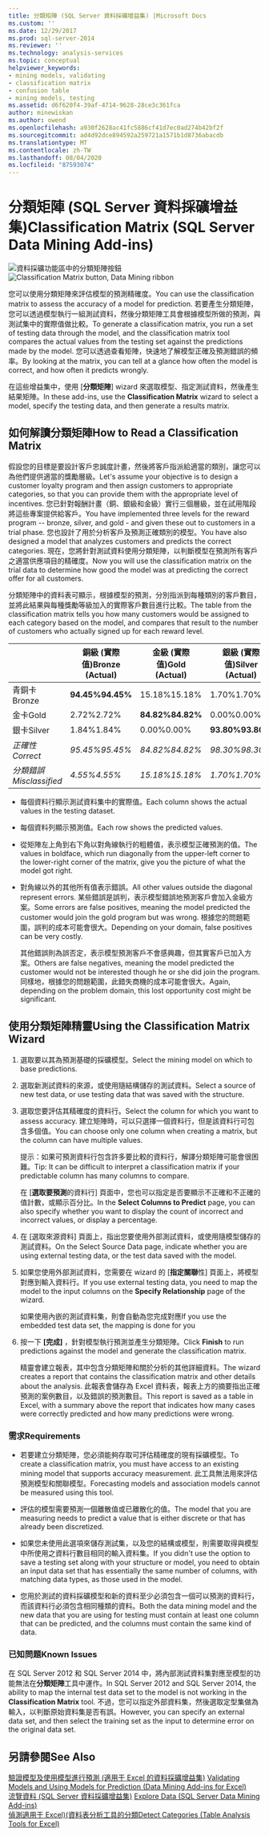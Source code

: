 ```yaml
---
title: 分類矩陣 (SQL Server 資料採礦增益集) |Microsoft Docs
ms.custom: ''
ms.date: 12/29/2017
ms.prod: sql-server-2014
ms.reviewer: ''
ms.technology: analysis-services
ms.topic: conceptual
helpviewer_keywords:
- mining models, validating
- classification matrix
- confusion table
- mining models, testing
ms.assetid: d6f620f4-39af-4714-9628-28ce3c361fca
author: minewiskan
ms.author: owend
ms.openlocfilehash: a930f2628ac41fc5886cf41d7ec0ad274b42bf2f
ms.sourcegitcommit: ad4d92dce894592a259721a1571b1d8736abacdb
ms.translationtype: MT
ms.contentlocale: zh-TW
ms.lasthandoff: 08/04/2020
ms.locfileid: "87593074"
---
```

# <a name="classification-matrix-sql-server-data-mining-add-ins"></a><span data-ttu-id="83e47-102">分類矩陣 (SQL Server 資料採礦增益集)</span><span class="sxs-lookup"><span data-stu-id="83e47-102">Classification Matrix (SQL Server Data Mining Add-ins)</span></span>
  <span data-ttu-id="83e47-103">![資料採礦功能區中的分類矩陣按鈕](media/dmc-cmatrix.gif "資料採礦功能區中的分類矩陣按鈕")</span><span class="sxs-lookup"><span data-stu-id="83e47-103">![Classification Matrix button, Data Mining ribbon](media/dmc-cmatrix.gif "Classification Matrix button, Data Mining ribbon")</span></span>  
  
 <span data-ttu-id="83e47-104">您可以使用分類矩陣來評估模型的預測精確度。</span><span class="sxs-lookup"><span data-stu-id="83e47-104">You can use the classification matrix to assess the accuracy of a model for prediction.</span></span> <span data-ttu-id="83e47-105">若要產生分類矩陣，您可以透過模型執行一組測試資料，然後分類矩陣工具會根據模型所做的預測，與測試集中的實際值做比較。</span><span class="sxs-lookup"><span data-stu-id="83e47-105">To generate a classification matrix, you run a set of testing data through the model, and the classification matrix tool compares the actual values from the testing set against the predictions made by the model.</span></span> <span data-ttu-id="83e47-106">您可以透過查看矩陣，快速地了解模型正確及預測錯誤的頻率。</span><span class="sxs-lookup"><span data-stu-id="83e47-106">By looking at the matrix, you can tell at a glance how often the model is correct, and how often it predicts wrongly.</span></span>  
  
 <span data-ttu-id="83e47-107">在這些增益集中，使用 [**分類矩陣**] wizard 來選取模型、指定測試資料，然後產生結果矩陣。</span><span class="sxs-lookup"><span data-stu-id="83e47-107">In these add-ins, use the **Classification Matrix** wizard to select a model, specify the testing data, and then generate a results matrix.</span></span>  
  
## <a name="how-to-read-a-classification-matrix"></a><span data-ttu-id="83e47-108">如何解讀分類矩陣</span><span class="sxs-lookup"><span data-stu-id="83e47-108">How to Read a Classification Matrix</span></span>  
 <span data-ttu-id="83e47-109">假設您的目標是要設計客戶忠誠度計畫，然後將客戶指派給適當的類別，讓您可以為他們提供適當的獎勵層級。</span><span class="sxs-lookup"><span data-stu-id="83e47-109">Let's assume your objective is to design a customer loyalty program and then assign customers to appropriate categories, so that you can provide them with the appropriate level of incentives.</span></span> <span data-ttu-id="83e47-110">您已針對報酬計畫（銅、銀級和金級）實行三個層級，並在試用階段將這些專案提供給客戶。</span><span class="sxs-lookup"><span data-stu-id="83e47-110">You have implemented three levels for the reward program -- bronze, silver, and gold - and given these out to customers in a trial phase.</span></span> <span data-ttu-id="83e47-111">您也設計了用於分析客戶及預測正確類別的模型。</span><span class="sxs-lookup"><span data-stu-id="83e47-111">You have also designed a model that analyzes customers and predicts the correct categories.</span></span> <span data-ttu-id="83e47-112">現在，您將針對測試資料使用分類矩陣，以判斷模型在預測所有客戶之適當供應項目的精確度。</span><span class="sxs-lookup"><span data-stu-id="83e47-112">Now you will use the classification matrix on the trial data to determine how good the model was at predicting the correct offer for all customers.</span></span>  
  
 <span data-ttu-id="83e47-113">分類矩陣中的資料表可顯示，根據模型的預測，分別指派到每種類別的客戶數目，並將此結果與每種獎勵等級加入的實際客戶數目進行比較。</span><span class="sxs-lookup"><span data-stu-id="83e47-113">The table from the classification matrix tells you how many customers would be assigned to each category based on the model, and compares that result to the number of customers who actually signed up for each reward level.</span></span>  
  
||<span data-ttu-id="83e47-114">銅級 (實際值)</span><span class="sxs-lookup"><span data-stu-id="83e47-114">Bronze (Actual)</span></span>|<span data-ttu-id="83e47-115">金級 (實際值)</span><span class="sxs-lookup"><span data-stu-id="83e47-115">Gold (Actual)</span></span>|<span data-ttu-id="83e47-116">銀級 (實際值)</span><span class="sxs-lookup"><span data-stu-id="83e47-116">Silver (Actual)</span></span>|  
|-|-----------------------|---------------------|-----------------------|  
|<span data-ttu-id="83e47-117">青銅卡</span><span class="sxs-lookup"><span data-stu-id="83e47-117">Bronze</span></span>|<span data-ttu-id="83e47-118">**94.45%**</span><span class="sxs-lookup"><span data-stu-id="83e47-118">**94.45%**</span></span>|<span data-ttu-id="83e47-119">15.18%</span><span class="sxs-lookup"><span data-stu-id="83e47-119">15.18%</span></span>|<span data-ttu-id="83e47-120">1.70%</span><span class="sxs-lookup"><span data-stu-id="83e47-120">1.70%</span></span>|  
|<span data-ttu-id="83e47-121">金卡</span><span class="sxs-lookup"><span data-stu-id="83e47-121">Gold</span></span>|<span data-ttu-id="83e47-122">2.72%</span><span class="sxs-lookup"><span data-stu-id="83e47-122">2.72%</span></span>|<span data-ttu-id="83e47-123">**84.82%**</span><span class="sxs-lookup"><span data-stu-id="83e47-123">**84.82%**</span></span>|<span data-ttu-id="83e47-124">0.00%</span><span class="sxs-lookup"><span data-stu-id="83e47-124">0.00%</span></span>|  
|<span data-ttu-id="83e47-125">銀卡</span><span class="sxs-lookup"><span data-stu-id="83e47-125">Silver</span></span>|<span data-ttu-id="83e47-126">1.84%</span><span class="sxs-lookup"><span data-stu-id="83e47-126">1.84%</span></span>|<span data-ttu-id="83e47-127">0.00%</span><span class="sxs-lookup"><span data-stu-id="83e47-127">0.00%</span></span>|<span data-ttu-id="83e47-128">**93.80%**</span><span class="sxs-lookup"><span data-stu-id="83e47-128">**93.80%**</span></span>|  
|<span data-ttu-id="83e47-129">*正確性*</span><span class="sxs-lookup"><span data-stu-id="83e47-129">*Correct*</span></span>|<span data-ttu-id="83e47-130">*95.45%*</span><span class="sxs-lookup"><span data-stu-id="83e47-130">*95.45%*</span></span>|<span data-ttu-id="83e47-131">*84.82%*</span><span class="sxs-lookup"><span data-stu-id="83e47-131">*84.82%*</span></span>|<span data-ttu-id="83e47-132">*98.30%*</span><span class="sxs-lookup"><span data-stu-id="83e47-132">*98.30%*</span></span>|  
|<span data-ttu-id="83e47-133">*分類錯誤*</span><span class="sxs-lookup"><span data-stu-id="83e47-133">*Misclassified*</span></span>|<span data-ttu-id="83e47-134">*4.55%*</span><span class="sxs-lookup"><span data-stu-id="83e47-134">*4.55%*</span></span>|<span data-ttu-id="83e47-135">*15.18%*</span><span class="sxs-lookup"><span data-stu-id="83e47-135">*15.18%*</span></span>|<span data-ttu-id="83e47-136">*1.70%*</span><span class="sxs-lookup"><span data-stu-id="83e47-136">*1.70%*</span></span>|  
  
-   <span data-ttu-id="83e47-137">每個資料行顯示測試資料集中的實際值。</span><span class="sxs-lookup"><span data-stu-id="83e47-137">Each column shows the actual values in the testing dataset.</span></span>  
  
-   <span data-ttu-id="83e47-138">每個資料列顯示預測值。</span><span class="sxs-lookup"><span data-stu-id="83e47-138">Each row shows the predicted values.</span></span>  
  
-   <span data-ttu-id="83e47-139">從矩陣左上角到右下角以對角線執行的粗體值，表示模型正確預測的值。</span><span class="sxs-lookup"><span data-stu-id="83e47-139">The values in boldface, which run diagonally from the upper-left corner to the lower-right corner of the matrix, give you the picture of what the model got right.</span></span>  
  
-   <span data-ttu-id="83e47-140">對角線以外的其他所有值表示錯誤。</span><span class="sxs-lookup"><span data-stu-id="83e47-140">All other values outside the diagonal represent errors.</span></span> <span data-ttu-id="83e47-141">某些錯誤是誤判，表示模型錯誤地預測客戶會加入金級方案。</span><span class="sxs-lookup"><span data-stu-id="83e47-141">Some errors are false positives, meaning the model predicted the customer would join the gold program but was wrong.</span></span>  <span data-ttu-id="83e47-142">根據您的問題範圍，誤判的成本可能會很大。</span><span class="sxs-lookup"><span data-stu-id="83e47-142">Depending on your domain, false positives can be very costly.</span></span>  
  
     <span data-ttu-id="83e47-143">其他錯誤則為誤否定，表示模型預測客戶不會感興趣，但其實客戶已加入方案。</span><span class="sxs-lookup"><span data-stu-id="83e47-143">Others are false negatives, meaning the model predicted the customer would not be interested though he or she did join the program.</span></span> <span data-ttu-id="83e47-144">同樣地，根據您的問題範圍，此錯失商機的成本可能會很大。</span><span class="sxs-lookup"><span data-stu-id="83e47-144">Again, depending on the problem domain, this lost opportunity cost might be significant.</span></span>  
  
## <a name="using-the-classification-matrix-wizard"></a><span data-ttu-id="83e47-145">使用分類矩陣精靈</span><span class="sxs-lookup"><span data-stu-id="83e47-145">Using the Classification Matrix Wizard</span></span>  
  
1.  <span data-ttu-id="83e47-146">選取要以其為預測基礎的採礦模型。</span><span class="sxs-lookup"><span data-stu-id="83e47-146">Select the mining model on which to base predictions.</span></span>  
  
2.  <span data-ttu-id="83e47-147">選取新測試資料的來源，或使用隨結構儲存的測試資料。</span><span class="sxs-lookup"><span data-stu-id="83e47-147">Select a source of new test data, or use testing data that was saved with the structure.</span></span>  
  
3.  <span data-ttu-id="83e47-148">選取您要評估其精確度的資料行。</span><span class="sxs-lookup"><span data-stu-id="83e47-148">Select the column for which you want to assess accuracy.</span></span> <span data-ttu-id="83e47-149">建立矩陣時，可以只選擇一個資料行，但是該資料行可包含多個值。</span><span class="sxs-lookup"><span data-stu-id="83e47-149">You can choose only one column when creating a matrix, but the column can have multiple values.</span></span>  
  
     <span data-ttu-id="83e47-150">提示：如果可預測資料行包含許多要比較的資料行，解譯分類矩陣可能會很困難。</span><span class="sxs-lookup"><span data-stu-id="83e47-150">Tip: It can be difficult to interpret a classification matrix if your predictable column has many columns to compare.</span></span>  
  
     <span data-ttu-id="83e47-151">在 [**選取要預測**的資料行] 頁面中，您也可以指定是否要顯示不正確和不正確的值計數，或顯示百分比。</span><span class="sxs-lookup"><span data-stu-id="83e47-151">In the **Select Columns to Predict** page, you can also specify whether you want to display the count of incorrect and incorrect values, or display a percentage.</span></span>  
  
4.  <span data-ttu-id="83e47-152">在 [選取來源資料] 頁面上，指出您要使用外部測試資料，或使用隨模型儲存的測試資料。</span><span class="sxs-lookup"><span data-stu-id="83e47-152">On the Select Source Data page, indicate whether you are using external testing data, or the test data saved with the model.</span></span>  
  
5.  <span data-ttu-id="83e47-153">如果您使用外部測試資料，您需要在 wizard 的 [**指定關聯**性] 頁面上，將模型對應到輸入資料行。</span><span class="sxs-lookup"><span data-stu-id="83e47-153">If you use external testing data, you need to map the model to the input columns on the **Specify Relationship** page of the wizard.</span></span>  
  
     <span data-ttu-id="83e47-154">如果使用內嵌的測試資料集，則會自動為您完成對應</span><span class="sxs-lookup"><span data-stu-id="83e47-154">If you use the embedded test data set, the mapping is done for you</span></span>  
  
6.  <span data-ttu-id="83e47-155">按一下 **[完成]** ，針對模型執行預測並產生分類矩陣。</span><span class="sxs-lookup"><span data-stu-id="83e47-155">Click **Finish** to run predictions against the model and generate the classification matrix.</span></span>  
  
     <span data-ttu-id="83e47-156">精靈會建立報表，其中包含分類矩陣和關於分析的其他詳細資料。</span><span class="sxs-lookup"><span data-stu-id="83e47-156">The wizard creates a report that contains the classification matrix and other details about the analysis.</span></span> <span data-ttu-id="83e47-157">此報表會儲存為 Excel 資料表，報表上方的摘要指出正確預測的案例數目，以及錯誤的預測數目。</span><span class="sxs-lookup"><span data-stu-id="83e47-157">This report is saved as a table in Excel, with a summary above the report that indicates how many cases were correctly predicted and how many predictions were wrong.</span></span>  
  
### <a name="requirements"></a><span data-ttu-id="83e47-158">需求</span><span class="sxs-lookup"><span data-stu-id="83e47-158">Requirements</span></span>  
  
-   <span data-ttu-id="83e47-159">若要建立分類矩陣，您必須能夠存取可評估精確度的現有採礦模型。</span><span class="sxs-lookup"><span data-stu-id="83e47-159">To create a classification matrix, you must have access to an existing mining model that supports accuracy measurement.</span></span> <span data-ttu-id="83e47-160">此工具無法用來評估預測模型和關聯模型。</span><span class="sxs-lookup"><span data-stu-id="83e47-160">Forecasting models and association models cannot be measured using this tool.</span></span>  
  
-   <span data-ttu-id="83e47-161">評估的模型需要預測一個離散值或已離散化的值。</span><span class="sxs-lookup"><span data-stu-id="83e47-161">The model that you are measuring needs to predict a value that is either discrete or that has already been discretized.</span></span>  
  
-   <span data-ttu-id="83e47-162">如果您未使用此選項來儲存測試集，以及您的結構或模型，則需要取得與模型中所使用之資料行數目相同的輸入資料集。</span><span class="sxs-lookup"><span data-stu-id="83e47-162">If you didn't use the option to save a testing set along with your structure or model, you need to obtain an input data set that has essentially the same number of columns, with matching data types, as those used in the model.</span></span>  
  
-   <span data-ttu-id="83e47-163">您用於測試的資料採礦模型和新的資料至少必須包含一個可以預測的資料行，而該資料行必須包含相同種類的資料。</span><span class="sxs-lookup"><span data-stu-id="83e47-163">Both the data mining model and the new data that you are using for testing must contain at least one column that can be predicted, and the columns must contain the same kind of data.</span></span>  
  
### <a name="known-issues"></a><span data-ttu-id="83e47-164">已知問題</span><span class="sxs-lookup"><span data-stu-id="83e47-164">Known Issues</span></span>  
 <span data-ttu-id="83e47-165">在 SQL Server 2012 和 SQL Server 2014 中，將內部測試資料集對應至模型的功能無法在**分類矩陣**工具中運作。</span><span class="sxs-lookup"><span data-stu-id="83e47-165">In SQL Server 2012 and SQL Server 2014, the ability to map the internal test data set to the model is not working in the **Classification Matrix** tool.</span></span> <span data-ttu-id="83e47-166">不過，您可以指定外部資料集，然後選取定型集做為輸入，以判斷原始資料集是否有誤。</span><span class="sxs-lookup"><span data-stu-id="83e47-166">However, you can specify an external data set, and then select the training set as the input to determine error on the original data set.</span></span>  
  
## <a name="see-also"></a><span data-ttu-id="83e47-167">另請參閱</span><span class="sxs-lookup"><span data-stu-id="83e47-167">See Also</span></span>  
 <span data-ttu-id="83e47-168">[驗證模型及使用模型進行預測 &#40;適用于 Excel 的資料採礦增益集&#41;](validating-models-and-using-models-for-prediction-data-mining-add-ins-for-excel.md) </span><span class="sxs-lookup"><span data-stu-id="83e47-168">[Validating Models and Using Models for Prediction &#40;Data Mining Add-ins for Excel&#41;](validating-models-and-using-models-for-prediction-data-mining-add-ins-for-excel.md) </span></span>  
 <span data-ttu-id="83e47-169">[流覽資料 &#40;SQL Server 資料採礦增益集&#41;](explore-data-sql-server-data-mining-add-ins.md) </span><span class="sxs-lookup"><span data-stu-id="83e47-169">[Explore Data &#40;SQL Server Data Mining Add-ins&#41;](explore-data-sql-server-data-mining-add-ins.md) </span></span>  
 [<span data-ttu-id="83e47-170">偵測適用于 Excel&#41;&#40;資料表分析工具的分類</span><span class="sxs-lookup"><span data-stu-id="83e47-170">Detect Categories &#40;Table Analysis Tools for Excel&#41;</span></span>](detect-categories-table-analysis-tools-for-excel.md)  
  
  
